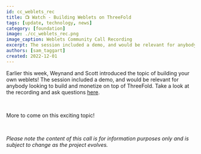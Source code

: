 ```yaml
---
id: cc_weblets_rec
title: 📺 Watch - Building Weblets on ThreeFold
tags: [update, technology, news]
category: [foundation]
image: ./cc_weblets_rec.png
image_caption: Weblets Community Call Recording
excerpt: The session included a demo, and would be relevant for anybody looking to build and monetize on top of ThreeFold.
authors: [sam_taggart]
created: 2022-12-01
---
```


Earlier this week, Weynand and Scott introduced the topic of building your own weblets! The session included a demo, and would be relevant for anybody looking to build and monetize on top of ThreeFold. Take a look at the recording and ask questions [here](https://forum.threefold.io/t/building-your-own-weblets-community-call-recording/3553).

<br/>

More to come on this exciting topic!

<br/>

_Please note the content of this call is for information purposes only and is subject to change as the project evolves._